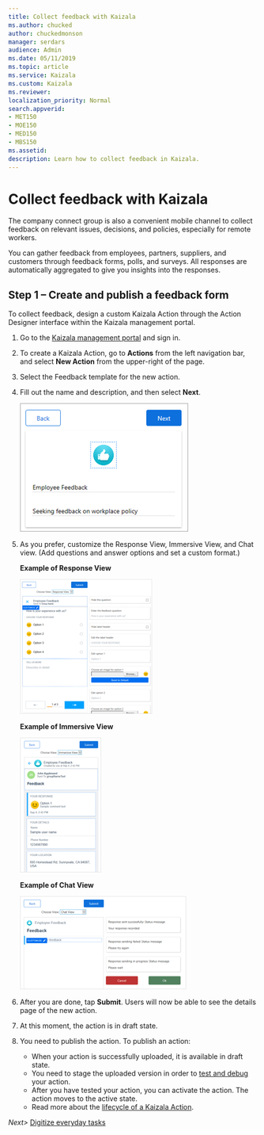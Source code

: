 ```yaml
---
title: Collect feedback with Kaizala
ms.author: chucked
author: chuckedmonson
manager: serdars
audience: Admin
ms.date: 05/11/2019
ms.topic: article
ms.service: Kaizala
ms.custom: Kaizala
ms.reviewer: 
localization_priority: Normal
search.appverid:
- MET150
- MOE150
- MED150
- MBS150
ms.assetid: 
description: Learn how to collect feedback in Kaizala.
---
```


# Collect feedback with Kaizala

The company connect group is also a convenient mobile channel to collect feedback on relevant issues, decisions, and policies, especially for remote workers.

You can gather feedback from employees, partners, suppliers, and customers through feedback forms, polls, and surveys. All responses are automatically aggregated to give you insights into the responses. 

## Step 1 – Create and publish a feedback form

To collect feedback, design a custom Kaizala Action through the Action Designer interface within the Kaizala management portal. 

1. Go to the [Kaizala management portal](https://manage.kaiza.la/) and sign in.
2. To create a Kaizala Action, go to **Actions** from the left navigation bar, and select **New Action** from the upper-right of the page.
3. Select the Feedback template for the new action. 
4. Fill out the name and description, and then select **Next**.

   ![Screenshot of feedback action form](media/feedback-action-form.png)

5. As you prefer, customize the Response View, Immersive View, and Chat view. (Add questions and answer options and set a custom format.) 

   **Example of Response View**

   ![Screenshot of feedback card in response view](media/response-view.png)

   **Example of Immersive View**

   ![Screenshot of feedback card in immersive view](media/immersive-view.png)

   **Example of Chat View**

   ![Screenshot of feedback card in chat view](media/chat-view.png)

6. After you are done, tap **Submit**. Users will now be able to see the details page of the new action. 
7. At this moment, the action is in draft state.
8. You need to publish the action. To publish an action:
   - When your action is successfully uploaded, it is available in draft state.
   - You need to stage the uploaded version in order to [test and debug](https://docs.microsoft.com/kaizala/actions/test) your action.
   - After you have tested your action, you can activate the action. The action moves to the active state.
   - Read more about the [lifecycle of a Kaizala Action](https://docs.microsoft.com/kaizala/actions/actionlifecycle).


*Next>* [Digitize everyday tasks](digitize-tasks.md)

